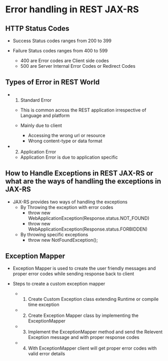 # Error handling in REST JAX-RS


## HTTP Status Codes 

-	Success Status codes ranges from 200 to 399
-	Failure Status codes ranges from 400 to 599
	
	-	400 are Error codes are Client side codes
	-	500 are Server Internal Error Codes or Redirect Codes
	

## Types of Error in REST World

-	1. Standard Error

	-	This is common across the REST application irrespective of  Language and platform 
	-	Mainly due to client 
	
		-	Accessing the wrong url or resource
		-	Wrong content-type or data format
		
-	2. Application Error
	
	-	Application Error is due to application specific 


## How to Handle Exceptions in REST JAX-RS or what are the ways of handling the exceptions in JAX-RS

-	JAX-RS provides two ways of handling the exceptions
	-	By Throwing the exception with error codes
		-	throw new WebApplicationException(Response.status.NOT_FOUND)
		-	throw new WebApplicationException(Response.status.FORBIDDEN)
	-	By throwing specific exceptions
		-	throw new NotFoundException();
		
		
## Exception Mapper

-	Exception Mapper is used to create the user friendly messages and proper error codes while sending response back to client
-	Steps to create a custom exception mapper

	-	1. 	Create Custom Exception class extending Runtime or compile time exception
	-	2.	Create Exception Mapper class by implementing the ExceptionMapper<CustomExceptionClass>
	-	3. 	Implement the ExceptionMapper method and send the Relevent Exception message and with proper response codes
	-	4.	With ExceptionMapper client will get proper error codes with valid error details
	
	
	
	
	
	
	
	
			
			
			
			
		
		
		
		
		
		
		
		
		
		
		
		
		
		
		
		
		
		
		
		
		
		
		
		
		
		
		
		
		
		
		
		
		
		
		
		
		
		
		
		
		
		
		
		
		
		
		
		
		
		
		
		
		
		
		
		
		
		
		
		
		
		
		
		
		
		
		
		
		
		
		
		
		
		
		
		
		
		
		
		
		
		
		
		
		
		
		
		
		
		
		
		
		
		
		
		
		
		
		
		
		
		
		
		
		
		
		
		
		
		
		
		
		
		
		
		
		
		
		
		
		
		
		
		
		
		
		
		
		
		
		
		
		
		
		
		
		
		
		
		
		
		
		
		
		
		
		
		
		
		
		
		
		
		
		
		
		
		
		
		
		
		
		
		
		
		
		
		
		
		
		
		
		
		
		
		
		
		
		
		
		
		
		
		
		
		
		
		
		
		
		
		
		
		
		
		
		
		
		
		
		
		
		
		
		
		
		
		
		
		
		
		
		
		
		
		
		
		
		
		
		
		
		
		
		
		
		
		
		
		
		
		
		
		
		
		
		
		
		
		
		
		
		
		
		
		
		
		
		
		
		
		
		
		
		
		
		
		
		
		
		
		
		
		
		
		
		
		
		
		
		
		
		
		
		
		
		
		
		
		
		
		
		
		
		
		
		
		
		
		
		
	